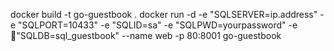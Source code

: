 docker build -t go-guestbook .
docker run -d -e "SQLSERVER=ip.address" -e "SQLPORT=10433" -e "SQLID=sa" -e "SQLPWD=yourpassword" -e "SQLDB=sql_guestbook" --name web -p 80:8001 go-guestbook